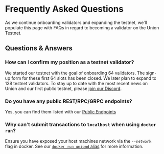 # Frequently Asked Questions

As we continue onboarding validators and expanding the testnet, we'll populate this page with FAQs in regard to becoming a validator on the Union Testnet.

## Questions & Answers

### How can I confirm my position as a testnet validator?

We started our testnet with the goal of onboarding 64 validators. The sign-up form for these first 64 slots has been closed. We later plan to expand to 128 testnet validators. To stay up to date with the most recent news on Union and our first public testnet, please [join our Discord](https://discord.gg/union-build).

### Do you have any public REST/RPC/GRPC endpoints?

Yes, you can find them listed with our [Public Endpoints](./public_endpoints)

### Why can't submit transactions to `localhost` when using `docker run`?

Ensure you have exposed your host machines network via the `--network` flag in docker. See our [`docker run uniond` alias](./obtaining_uniond#issuing-sub-commands-to-uniond) for more information.
